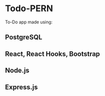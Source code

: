 # Todo-PERN
To-Do app made using:

## PostgreSQL
## React, React Hooks, Bootstrap
## Node.js
## Express.js

